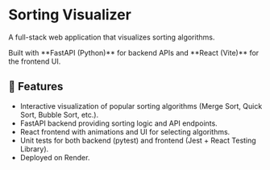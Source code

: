 <h1> Sorting Visualizer </h1>

<p> A full-stack web application that visualizes sorting algorithms.  <br>

Built with \*\*FastAPI (Python)\*\* for backend APIs and \*\*React (Vite)\*\* for the frontend UI.  </p>



<h2>🚀 Features</h2>

<ul>

<li> Interactive visualization of popular sorting algorithms (Merge Sort, Quick Sort, Bubble Sort, etc.).</li>

<li> FastAPI backend providing sorting logic and API endpoints.</li>

<li> React frontend with animations and UI for selecting algorithms.</li>

<li>Unit tests for both backend (pytest) and frontend (Jest + React Testing Library). </li>

<li> Deployed on Render.</li>

</ul>

